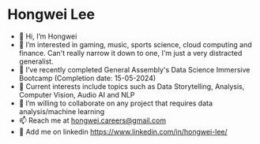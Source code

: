 # Hongwei Lee

* 👋 Hi, I’m Hongwei
* 👀 I’m interested in gaming, music, sports science, cloud computing and finance. Can't really narrow it down to one, I'm just a very distracted generalist.
* 🌱 I’ve recently completed General Assembly's Data Science Immersive Bootcamp (Completion date: 15-05-2024)
* 🔎 Current interests include topics such as Data Storytelling, Analysis, Computer Vision, Audio AI and NLP
* 💞️ I’m willing to collaborate on any project that requires data analysis/machine learning
* 📫 Reach me at hongwei.careers@gmail.com
* 💬 Add me on linkedin https://www.linkedin.com/in/hongwei-lee/
